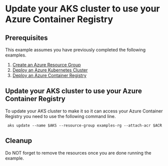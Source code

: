 
# Update your AKS cluster to use your Azure Container Registry

## Prerequisites

This example assumes you have previously completed the following examples.

1. [Create an Azure Resource Group](../../group/create/)
1. [Deploy an Azure Kubernetes Cluster](../create/)
1. [Deploy an Azure Container Registry](../../acr/create/)

## Update your AKS cluster to use your Azure Container Registry

To update your AKS cluster to make it so it can access your Azure Container
Registry you need to use the following command line.

```shell
 aks update --name $AKS --resource-group examples-rg --attach-acr $ACR
```

## Cleanup

Do NOT forget to remove the resources once you are done running the example.
